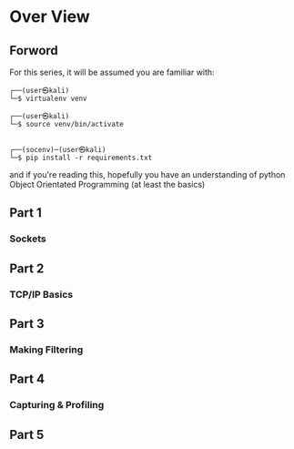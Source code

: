 # Over View #

## Forword ##

For this series, it will be assumed you are familiar with:

```
┌──(user㉿kali)
└─$ virtualenv venv 

┌──(user㉿kali)
└─$ source venv/bin/activate


┌──(socenv)─(user㉿kali)
└─$ pip install -r requirements.txt

```
and if you're reading this, hopefully you have an understanding of
python Object Orientated Programming (at least the basics)


## Part 1 ##

### Sockets ###




## Part 2 ##

### TCP/IP Basics ###




## Part 3 ##

### Making Filtering ###




## Part 4 ##

### Capturing & Profiling ###





## Part 5 ##





